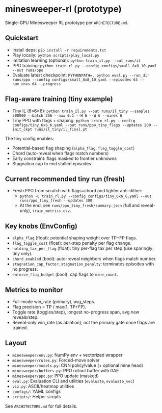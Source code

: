 # minesweeper-rl (prototype)

Single-GPU Minesweeper RL prototype per `ARCHITECTURE.md`.

## Quickstart

- Install deps: `pip install -r requirements.txt`
- Play locally: `python scripts/play_local.py`
- Imitation learning (optional): `python train_il.py --out runs/il`
- PPO training: `python train_rl.py --config configs/small_8x8_10.yaml --out runs/ppo`
- Evaluate latest checkpoint: `PYTHONPATH=. python eval.py --run_dir runs/ppo --config configs/small_8x8_10.yaml --episodes 64 --num_envs 64 --progress`

## Flag-aware training (tiny example)

- Tiny IL (6×6×6): `python train_il.py --out runs/il_tiny --samples 500000 --batch 256 --aux 0.1 --H 6 --W 6 --mines 6`
- Tiny PPO with flags + shaping: `python train_rl.py --config configs/tiny_6x6_6.yaml --out runs/ppo_tiny_flags --updates 200 --init_ckpt runs/il_tiny/il_final.pt`

The tiny config enables:
- Potential-based flag shaping (`alpha_flag`, `flag_toggle_cost`)
- Chord (auto-reveal when flags match numbers)
- Early constraint: flags masked to frontier unknowns
- Stagnation cap to end stalled episodes

## Current recommended tiny run (fresh)

- Fresh PPO from scratch with flags+chord and lighter anti-dither:
  - `python -u train_rl.py --config configs/tiny_6x6_6.yaml --out runs/ppo_tiny_fresh --updates 300`
  - At the end, see `runs/ppo_tiny_fresh/summary.json` (full and reveal-only), `train_metrics.csv`.

## Key knobs (EnvConfig)

- `alpha_flag` (float): potential shaping weight over TP−FP flags.
- `flag_toggle_cost` (float): per-step penalty per flag change.
- `holding_tax_per_flag` (float): tiny per-flag tax per step (use sparingly; tiny only).
- `chord_enabled` (bool): auto-reveal neighbors when flags match number.
- `stagnation_cap_factor`, `stagnation_penalty`: terminates episodes with no progress.
- `enforce_flag_budget` (bool): cap flags to `mine_count`.

## Metrics to monitor

- Full-mode win_rate (primary), avg_steps.
- Flag precision = TP / max(1, TP+FP).
- Toggle rate (toggles/step), longest no-progress span, avg new reveals/step.
- Reveal-only win_rate (as ablation), not the primary gate once flags are trained.

## Layout

- `minesweeper/env.py`: NumPy env + vectorized wrapper
- `minesweeper/rules.py`: Forced-move solver
- `minesweeper/models.py`: CNN policy/value (+ optional mine head)
- `minesweeper/buffers.py`: PPO rollout buffer with GAE
- `minesweeper/ppo.py`: PPO update (masked)
- `eval.py`: Evaluation CLI and utilities (`evaluate`, `evaluate_vec`)
- `viz.py`: ASCII/heatmap utilities
- `configs/`: YAML configs
- `scripts/`: Helper scripts

See `ARCHITECTURE.md` for full details.
